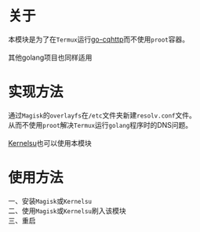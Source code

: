 # 关于
本模块是为了在`Termux`运行[go-cqhttp](https://github.com/Mrs4s/go-cqhttp)而不使用`proot`容器。\
\
其他golang项目也同样适用
# 实现方法
通过`Magisk`的`overlayfs`在`/etc`文件夹新建`resolv.conf`文件。\
从而不使用`proot`解决`Termux`运行`golang`程序时的DNS问题。\
\
[Kernelsu](https://kernelsu.org/zh_CN/)也可以使用本模块
# 使用方法
  一、安装`Magisk`或`Kernelsu`\
  二、使用`Magisk`或`Kernelsu`刷入该模块\
  三、重启

